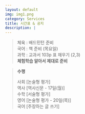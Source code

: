 ```yaml
---
layout: default
img: img1.png
category: Services
title: 시간표 & 공지
description: |
---
```

       
  > 체육 : 배드민턴 준비           
  > 국어 : 책 준비 (목요일)        
  > 과학 : 교과서 103p 표 채우기 (2,3)      
  > **체험학습 알아서 제대로 준비**     

  > **수행**        
  >     
  > 사회 [논술형 평가]      
  > 역사 [역사신문 - 17일(월)]     
  > 수학 [서술형 평가]      
  > 영어 [논술형 평가 - 20일(목)]      
  > 국어 [주장하는 글 쓰기]     